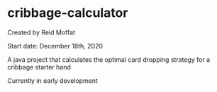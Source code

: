 # cribbage-calculator
Created by Reid Moffat

Start date: December 18th, 2020

A java project that calculates the optimal card dropping strategy for a cribbage starter hand

Currently in early development
